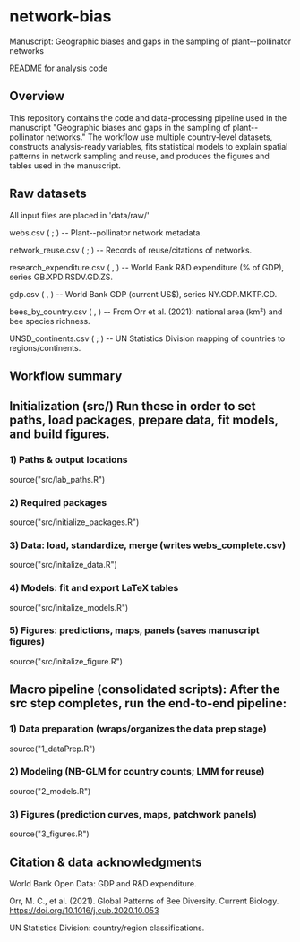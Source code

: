# network-bias

Manuscript: Geographic biases and gaps in the sampling of plant--pollinator networks

README for analysis code

## Overview

This repository contains the code and data-processing pipeline used in the manuscript "Geographic biases and gaps in the sampling of plant--pollinator networks." The workflow use multiple country-level datasets, constructs analysis-ready variables, fits statistical models to explain spatial patterns in network sampling and reuse, and produces the figures and tables used in the manuscript.

## Raw datasets

All input files are placed in 'data/raw/'

webs.csv ( ; ) -- Plant--pollinator network metadata.

network_reuse.csv ( ; ) -- Records of reuse/citations of networks.

research_expenditure.csv ( , ) -- World Bank R&D expenditure (% of GDP), series GB.XPD.RSDV.GD.ZS.

gdp.csv ( , ) -- World Bank GDP (current US\$), series NY.GDP.MKTP.CD.

bees_by_country.csv ( , ) -- From Orr et al. (2021): national area (km²) and bee species richness.

UNSD_continents.csv ( ; ) -- UN Statistics Division mapping of countries to regions/continents.

## Workflow summary

## Initialization (src/) Run these in order to set paths, load packages, prepare data, fit models, and build figures.

### 1) Paths & output locations

source("src/lab_paths.R")

### 2) Required packages

source("src/initialize_packages.R")

### 3) Data: load, standardize, merge (writes webs_complete.csv)

source("src/initalize_data.R")

### 4) Models: fit and export LaTeX tables

source("src/initalize_models.R")

### 5) Figures: predictions, maps, panels (saves manuscript figures)

source("src/initalize_figure.R")

## Macro pipeline (consolidated scripts): After the src step completes, run the end-to-end pipeline:

### 1) Data preparation (wraps/organizes the data prep stage)

source("1_dataPrep.R")

### 2) Modeling (NB-GLM for country counts; LMM for reuse)

source("2_models.R")

### 3) Figures (prediction curves, maps, patchwork panels)

source("3_figures.R")

## Citation & data acknowledgments

World Bank Open Data: GDP and R&D expenditure.

Orr, M. C., et al. (2021). Global Patterns of Bee Diversity. Current Biology. <https://doi.org/10.1016/j.cub.2020.10.053>

UN Statistics Division: country/region classifications.
